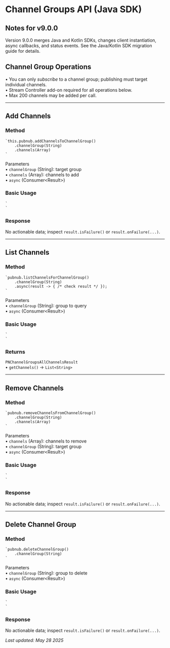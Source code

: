# Channel Groups API (Java SDK)

## Notes for v9.0.0  
Version 9.0.0 merges Java and Kotlin SDKs, changes client instantiation, async callbacks, and status events. See the Java/Kotlin SDK migration guide for details.

## Channel Group Operations
• You can only *subscribe* to a channel group; publishing must target individual channels.  
• Stream Controller add-on required for all operations below.  
• Max 200 channels may be added per call.

---

## Add Channels

### Method
```
`this.pubnub.addChannelsToChannelGroup()  
    .channelGroup(String)  
    .channels(Array)  
`
```
Parameters  
• `channelGroup` (String): target group  
• `channels` (Array): channels to add  
• `async` (Consumer<Result<PNChannelGroupsAddChannelResult>>)

### Basic Usage
```
`  
`
```

### Response  
No actionable data; inspect `result.isFailure()` or `result.onFailure(...)`.

---

## List Channels

### Method
```
`pubnub.listChannelsForChannelGroup()  
    .channelGroup(String)  
    .async(result -> { /* check result */ });  
`
```
Parameters  
• `channelGroup` (String): group to query  
• `async` (Consumer<Result<PNChannelGroupsAllChannelsResult>>)

### Basic Usage
```
`  
`
```

### Returns  
`PNChannelGroupsAllChannelsResult`  
• `getChannels()` → `List<String>`

---

## Remove Channels

### Method
```
`pubnub.removeChannelsFromChannelGroup()  
    .channelGroup(String)  
    .channels(Array)  
`
```
Parameters  
• `channels` (Array): channels to remove  
• `channelGroup` (String): target group  
• `async` (Consumer<Result<PNChannelGroupsRemoveChannelResult>>)

### Basic Usage
```
`  
`
```

### Response  
No actionable data; inspect `result.isFailure()` or `result.onFailure(...)`.

---

## Delete Channel Group

### Method
```
`pubnub.deleteChannelGroup()  
    .channelGroup(String)  
`
```
Parameters  
• `channelGroup` (String): group to delete  
• `async` (Consumer<Result<PNChannelGroupsDeleteGroupResult>>)

### Basic Usage
```
`  
`
```

### Response  
No actionable data; inspect `result.isFailure()` or `result.onFailure(...)`.

_Last updated: May 28 2025_
